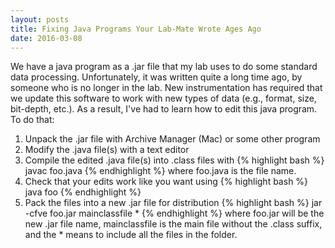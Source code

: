 ```yaml
---
layout: posts
title: Fixing Java Programs Your Lab-Mate Wrote Ages Ago
date: 2016-03-08
---
```



We have a java program as a .jar file that my lab uses to do some standard data processing. Unfortunately, it was written quite a long time ago, by someone who is no longer in the lab. New instrumentation has required that we update this software to work with new types of data (e.g., format, size, bit-depth, etc.). As a result, I've had to learn how to edit this java program. To do that:

1) Unpack the .jar file with Archive Manager (Mac) or some other program
2) Modify the .java file(s) with a text editor
3) Compile the edited .java file(s) into .class files with
{% highlight bash %}
javac foo.java
{% endhighlight %}
where foo.java is the file name.
4) Check that your edits work like you want using
{% highlight bash %}
java foo
{% endhighlight %}
5) Pack the files into a new .jar file for distribution
{% highlight bash %}
jar -cfve foo.jar mainclassfile *
{% endhighlight %}
where foo.jar will be the new .jar file name, mainclassfile is the main file without the .class suffix, and the * means to include all the files in the folder.
